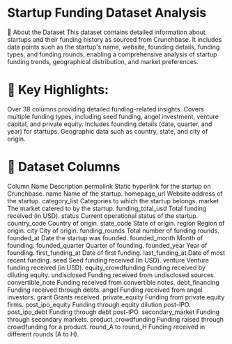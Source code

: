 # Startup Funding Dataset Analysis
📄 About the Dataset
This dataset contains detailed information about startups and their funding history as sourced from Crunchbase. It includes data points such as the startup's name, website, founding details, funding types, and funding rounds, enabling a comprehensive analysis of startup funding trends, geographical distribution, and market preferences.

# 🌟 Key Highlights:
Over 38 columns providing detailed funding-related insights.
Covers multiple funding types, including seed funding, angel investment, venture capital, and private equity.
Includes founding details (date, quarter, and year) for startups.
Geographic data such as country, state, and city of origin.

# 📁 Dataset Columns
Column Name	Description
permalink	Static hyperlink for the startup on Crunchbase.
name	Name of the startup.
homepage_url	Website address of the startup.
category_list	Categories to which the startup belongs.
market	The market catered to by the startup.
funding_total_usd	Total funding received (in USD).
status	Current operational status of the startup.
country_code	Country of origin.
state_code	State of origin.
region	Region of origin.
city	City of origin.
funding_rounds	Total number of funding rounds.
founded_at	Date the startup was founded.
founded_month	Month of founding.
founded_quarter	Quarter of founding.
founded_year	Year of founding.
first_funding_at	Date of first funding.
last_funding_at	Date of most recent funding.
seed	Seed funding received (in USD).
venture	Venture funding received (in USD).
equity_crowdfunding	Funding received by diluting equity.
undisclosed	Funding received from undisclosed sources.
convertible_note	Funding received from convertible notes.
debt_financing	Funding received through debts.
angel	Funding received from angel investors.
grant	Grants received.
private_equity	Funding from private equity firms.
post_ipo_equity	Funding through equity dilution post-IPO.
post_ipo_debt	Funding through debt post-IPO.
secondary_market	Funding through secondary markets.
product_crowdfunding	Funding raised through crowdfunding for a product.
round_A to round_H	Funding received in different rounds (A to H).

